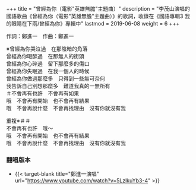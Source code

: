 +++
title = "曾經為你（電影\"英雄無膽\"主題曲）"
description = "李茂山演唱的國語歌曲《曾經為你（電影\"英雄無膽\"主題曲）》的歌詞，收錄在《國語專輯3 我的眼睛在下雨/曾經為你》專輯中"
lastmod = 2019-06-08
weight = 6
+++

作詞：鄭進一　作曲：鄭進一  

※曾經為你哭泣過　在那陰暗的角落  
曾經為你喝醉過　在那無人的街頭  
曾經為你心碎過　留下那麼多的傷口  
曾經為你失眠過　在我一個人的時候  
曾經為你做過那麼多　只得到一些無可奈何  
我告訴自己別想那麼多　難道我真的一無所有  
＃不會再有也許　不會再有如果  
哦　不會再有開始　也不會再有結果  
哦　不會再說什麼　不會再找理由　沒有你就沒有我

重複※＃＃  
不會再有也許　哦～  
哦　不會再有開始　也不會再有結果  
哦　不會再說什麼　不會再找理由　沒有你就沒有我

### 翻唱版本

* {{< target-blank title="鄭進一演唱" url="https://www.youtube.com/watch?v=5LzlkuYb3-4" >}}